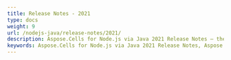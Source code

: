 ```yaml
---
title: Release Notes - 2021
type: docs
weight: 9
url: /nodejs-java/release-notes/2021/
description: Aspose.Cells for Node.js via Java 2021 Release Notes – the latest enhancements, new features, and fixes.
keywords: Aspose.Cells for Node.js via Java 2021 Release Notes, Aspose.Cells for Node.js via Java 2021 updates and fixes
---
```




